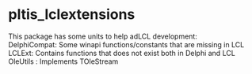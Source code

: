 # pltis_lclextensions
This package has some units to help adLCL development:  
  DelphiCompat: Some winapi functions/constants that are missing in LCL 
  LCLExt: Contains functions that does not exist both in Delphi and LCL 
  OleUtils : Implements TOleStream
